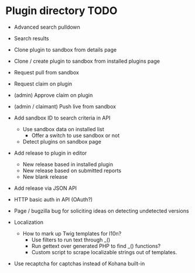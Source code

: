 # Plugin directory TODO

* Advanced search pulldown
* Search results
* Clone plugin to sandbox from details page
* Clone / create plugin to sandbox from installed plugins page
* Request pull from sandbox
* Request claim on plugin
* (admin) Approve claim on plugin
* (admin / claimant) Push live from sandbox
* Add sandbox ID to search criteria in API
    * Use sandbox data on installed list
        * Offer a switch to use sandbox or not
    * Detect plugins on sandbox page
* Add release to plugin in editor
    * New release based in installed plugin
    * New release based on submitted reports
    * New blank release
* Add release via JSON API
* HTTP basic auth in API (OAuth?)

* Page / bugzilla bug for soliciting ideas on detecting undetected versions

* Localization
    * How to mark up Twig templates for l10n?
        * Use filters to run text through _()
        * Run gettext over generated PHP to find _() functions?
        * Custom script to scrape localizable strings out of templates.

* Use recaptcha for captchas instead of Kohana built-in
